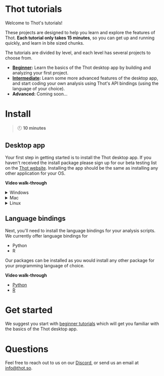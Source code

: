 # Thot tutorials
Welcome to Thot's tutorials!

These projects are designed to help you learn and explore the features of Thot.
**Each tutorial only takes 15 minutes**, so you can get up and running quickly, and learn in bite sized chunks.

The tutorials are divided by level, and each level has several projects to choose from.

+ **[Beginner](beginner):** Learn the basics of the Thot desktop app by building and analyzing your first project.
+ **[Intermediate](intermediate):** Learn some more advanced features of the desktop app, and start coding your own analysis using
Thot's API bindings (using the language of your choice).
+ **Advanced:** Coming soon...

# Install
> :clock9: **10 minutes**

## Desktop app
Your first step in getting started is to install the Thot desktop app.
If you haven't received the install package please sign up for our beta testing list on the [Thot website](https://thot.so#join).
Installing the app should be the same as installing any other application for your OS. 

**Video walk-through**
<details>
  <summary>Windows</summary>
   <img src="assets/install-windows.gif" alt="windows install"/>
</details>
<details>
  <summary>Mac</summary>
   <img src="assets/install-mac.gif" alt="mac install"/>
</details>
<details>
  <summary>Linux</summary>
   <img src="assets/install-linux.gif" alt="linux install"/>
</details>

## Language bindings
Next, you'll need to install the language bindings for your analysis scripts.
We currently offer language bindings for
+ Python
+ R

Our packages can be installed as you would install any other package for your programming language of choice.

**Video walk-through**
+ [Python]()
+ [R]()

# Get started
We suggest you start with [beginner tutorials](beginner) which will get you familiar with the basics of the Thot desktop app.

# Questions
Feel free to reach out to us on our [Discord](https://discord.gg/Kv2c5XynfV), or send us an email at <info@thot.so>.
